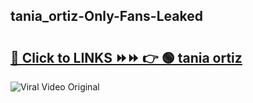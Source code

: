
 ## tania_ortiz-Only-Fans-Leaked

# <h2><a href="https://clipsfans.com/tania_ortiz&ref=git">🔗 Click to LINKS ⏩⏩ 👉 🟢 tania ortiz </a></h2>

<a href="https://clipsfans.com/tania_ortiz&ref=git" rel="nofollow" data-target="animated-image.originalLink"><img src="https://i.ibb.co.com/xMMVF88/686577567.gif" alt="Viral Video Original" style="max-width: 100%; display: inline-block;" data-target="animated-image.originalImage"></a>
